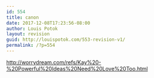 ```yaml
---
id: 554
title: canon
date: 2017-12-08T17:23:56-08:00
author: Louis Potok
layout: revision
guid: http://louispotok.com/553-revision-v1/
permalink: /?p=554
---
```

http://worrydream.com/refs/Kay%20-%20Powerful%20Ideas%20Need%20Love%20Too.html